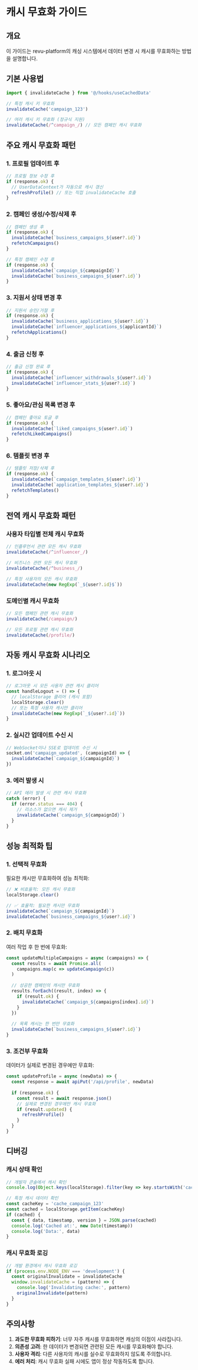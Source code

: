 # 캐시 무효화 가이드

## 개요
이 가이드는 revu-platform의 캐싱 시스템에서 데이터 변경 시 캐시를 무효화하는 방법을 설명합니다.

## 기본 사용법

```typescript
import { invalidateCache } from '@/hooks/useCachedData'

// 특정 캐시 키 무효화
invalidateCache('campaign_123')

// 여러 캐시 키 무효화 (정규식 지원)
invalidateCache(/^campaign_/) // 모든 캠페인 캐시 무효화
```

## 주요 캐시 무효화 패턴

### 1. 프로필 업데이트 후
```typescript
// 프로필 정보 수정 후
if (response.ok) {
  // UserDataContext가 자동으로 캐시 갱신
  refreshProfile() // 또는 직접 invalidateCache 호출
}
```

### 2. 캠페인 생성/수정/삭제 후
```typescript
// 캠페인 생성 후
if (response.ok) {
  invalidateCache(`business_campaigns_${user?.id}`)
  refetchCampaigns()
}

// 특정 캠페인 수정 후
if (response.ok) {
  invalidateCache(`campaign_${campaignId}`)
  invalidateCache(`business_campaigns_${user?.id}`)
}
```

### 3. 지원서 상태 변경 후
```typescript
// 지원서 승인/거절 후
if (response.ok) {
  invalidateCache(`business_applications_${user?.id}`)
  invalidateCache(`influencer_applications_${applicantId}`)
  refetchApplications()
}
```

### 4. 출금 신청 후
```typescript
// 출금 신청 완료 후
if (response.ok) {
  invalidateCache(`influencer_withdrawals_${user?.id}`)
  invalidateCache(`influencer_stats_${user?.id}`)
}
```

### 5. 좋아요/관심 목록 변경 후
```typescript
// 캠페인 좋아요 토글 후
if (response.ok) {
  invalidateCache(`liked_campaigns_${user?.id}`)
  refetchLikedCampaigns()
}
```

### 6. 템플릿 변경 후
```typescript
// 템플릿 저장/삭제 후
if (response.ok) {
  invalidateCache(`campaign_templates_${user?.id}`)
  invalidateCache(`application_templates_${user?.id}`)
  refetchTemplates()
}
```

## 전역 캐시 무효화 패턴

### 사용자 타입별 전체 캐시 무효화
```typescript
// 인플루언서 관련 모든 캐시 무효화
invalidateCache(/^influencer_/)

// 비즈니스 관련 모든 캐시 무효화
invalidateCache(/^business_/)

// 특정 사용자의 모든 캐시 무효화
invalidateCache(new RegExp(`_${user?.id}$`))
```

### 도메인별 캐시 무효화
```typescript
// 모든 캠페인 관련 캐시 무효화
invalidateCache(/campaign/)

// 모든 프로필 관련 캐시 무효화
invalidateCache(/profile/)
```

## 자동 캐시 무효화 시나리오

### 1. 로그아웃 시
```typescript
// 로그아웃 시 모든 사용자 관련 캐시 클리어
const handleLogout = () => {
  // localStorage 클리어 (캐시 포함)
  localStorage.clear()
  // 또는 특정 사용자 캐시만 클리어
  invalidateCache(new RegExp(`_${user?.id}`))
}
```

### 2. 실시간 업데이트 수신 시
```typescript
// WebSocket이나 SSE로 업데이트 수신 시
socket.on('campaign_updated', (campaignId) => {
  invalidateCache(`campaign_${campaignId}`)
})
```

### 3. 에러 발생 시
```typescript
// API 에러 발생 시 관련 캐시 무효화
catch (error) {
  if (error.status === 404) {
    // 리소스가 없으면 캐시 제거
    invalidateCache(`campaign_${campaignId}`)
  }
}
```

## 성능 최적화 팁

### 1. 선택적 무효화
필요한 캐시만 무효화하여 성능 최적화:
```typescript
// ❌ 비효율적: 모든 캐시 무효화
localStorage.clear()

// ✅ 효율적: 필요한 캐시만 무효화
invalidateCache(`campaign_${campaignId}`)
invalidateCache(`business_campaigns_${user?.id}`)
```

### 2. 배치 무효화
여러 작업 후 한 번에 무효화:
```typescript
const updateMultipleCampaigns = async (campaigns) => {
  const results = await Promise.all(
    campaigns.map(c => updateCampaign(c))
  )
  
  // 성공한 캠페인의 캐시만 무효화
  results.forEach((result, index) => {
    if (result.ok) {
      invalidateCache(`campaign_${campaigns[index].id}`)
    }
  })
  
  // 목록 캐시는 한 번만 무효화
  invalidateCache(`business_campaigns_${user?.id}`)
}
```

### 3. 조건부 무효화
데이터가 실제로 변경된 경우에만 무효화:
```typescript
const updateProfile = async (newData) => {
  const response = await apiPut('/api/profile', newData)
  
  if (response.ok) {
    const result = await response.json()
    // 실제로 변경된 경우에만 캐시 무효화
    if (result.updated) {
      refreshProfile()
    }
  }
}
```

## 디버깅

### 캐시 상태 확인
```typescript
// 개발자 콘솔에서 캐시 확인
console.log(Object.keys(localStorage).filter(key => key.startsWith('cache_')))

// 특정 캐시 데이터 확인
const cacheKey = 'cache_campaign_123'
const cached = localStorage.getItem(cacheKey)
if (cached) {
  const { data, timestamp, version } = JSON.parse(cached)
  console.log('Cached at:', new Date(timestamp))
  console.log('Data:', data)
}
```

### 캐시 무효화 로깅
```typescript
// 개발 환경에서 캐시 무효화 로깅
if (process.env.NODE_ENV === 'development') {
  const originalInvalidate = invalidateCache
  window.invalidateCache = (pattern) => {
    console.log('Invalidating cache:', pattern)
    originalInvalidate(pattern)
  }
}
```

## 주의사항

1. **과도한 무효화 피하기**: 너무 자주 캐시를 무효화하면 캐싱의 이점이 사라집니다.
2. **의존성 고려**: 한 데이터가 변경되면 관련된 모든 캐시를 무효화해야 합니다.
3. **사용자 격리**: 다른 사용자의 캐시를 실수로 무효화하지 않도록 주의합니다.
4. **에러 처리**: 캐시 무효화 실패 시에도 앱이 정상 작동하도록 합니다.